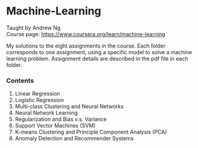 # Machine-Learning

Taught by Andrew Ng <br />
Course page: https://www.coursera.org/learn/machine-learning <br />

My solutions to the eight assignments in the course. Each folder corresponds to one assignment, using a specific model to solve a machine learning problem. Assignment details are described in the pdf file in each folder. 

### Contents

1. Linear Regression
2. Logistic Regression
3. Multi-class Clustering and Neural Networks
4. Neural Network Learning
5. Regularization and Bias v.s. Variance
6. Support Vector Machines (SVM)
7. K-means Clustering and Principle Component Analysis (PCA)
8. Anomaly Detection and Recommender Systems

